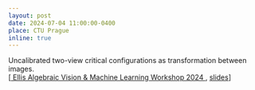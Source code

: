 ```yaml
---
layout: post
date: 2024-07-04 11:00:00-0400
place: CTU Prague
inline: true
---
```

Uncalibrated two-view critical configurations as transformation between images. <br>
[<a href="http://aag.ciirc.cvut.cz/algebraic-vision-machine-learning-workshop-2024/"> Ellis Algebraic Vision & Machine Learning
 Workshop 2024
 </a>, <a href="https://polimi365-my.sharepoint.com/:b:/g/personal/10755186_polimi_it/EcF6Ck-yTVBOtN9swHBaJK8BmaYwxj3mp-lbp5eNnTNUTg?e=eMOB3B">slides</a>]
